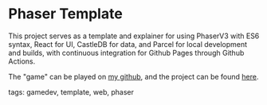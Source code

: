 # Phaser Template

This project serves as a template and explainer for using PhaserV3 with ES6 syntax, React for UI, CastleDB for data, and Parcel for local development and builds, with continuous integration for Github Pages through Github Actions.

The "game" can be played on [my github](https://bloodyaugust.github.io/phaser-template/), and the project can be found [here](https://github.com/Bloodyaugust/phaser-template).

tags: gamedev, template, web, phaser
